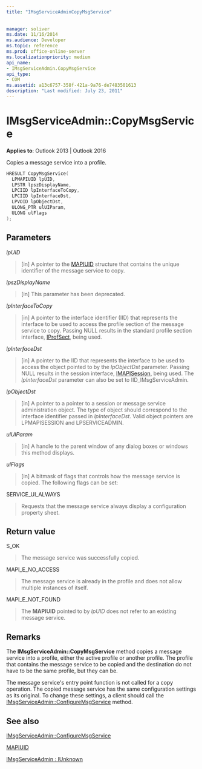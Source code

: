 ```yaml
---
title: "IMsgServiceAdminCopyMsgService"
 
 
manager: soliver
ms.date: 11/16/2014
ms.audience: Developer
ms.topic: reference
ms.prod: office-online-server
ms.localizationpriority: medium
api_name:
- IMsgServiceAdmin.CopyMsgService
api_type:
- COM
ms.assetid: a13c6757-358f-421a-9a76-de7483501613
description: "Last modified: July 23, 2011"
---
```


# IMsgServiceAdmin::CopyMsgService

  
  
**Applies to**: Outlook 2013 | Outlook 2016 
  
Copies a message service into a profile. 
  
```cpp
HRESULT CopyMsgService(
  LPMAPIUID lpUID,
  LPSTR lpszDisplayName,
  LPCIID lpInterfaceToCopy,
  LPCIID lpInterfaceDst,
  LPVOID lpObjectDst,
  ULONG_PTR ulUIParam,
  ULONG ulFlags
);
```

## Parameters

 _lpUID_
  
> [in] A pointer to the [MAPIUID](mapiuid.md) structure that contains the unique identifier of the message service to copy. 
    
 _lpszDisplayName_
  
> [in] This parameter has been deprecated. 
    
 _lpInterfaceToCopy_
  
> [in] A pointer to the interface identifier (IID) that represents the interface to be used to access the profile section of the message service to copy. Passing NULL results in the standard profile section interface, [IProfSect](iprofsectimapiprop.md), being used.
    
 _lpInterfaceDst_
  
> [in] A pointer to the IID that represents the interface to be used to access the object pointed to by the  _lpObjectDst_ parameter. Passing NULL results in the session interface, [IMAPISession](imapisessioniunknown.md), being used. The  _lpInterfaceDst_ parameter can also be set to IID_IMsgServiceAdmin. 
    
 _lpObjectDst_
  
> [in] A pointer to a pointer to a session or message service administration object. The type of object should correspond to the interface identifier passed in  _lpInterfaceDst_. Valid object pointers are LPMAPISESSION and LPSERVICEADMIN.
    
 _ulUIParam_
  
> [in] A handle to the parent window of any dialog boxes or windows this method displays.
    
 _ulFlags_
  
> [in] A bitmask of flags that controls how the message service is copied. The following flags can be set:
    
SERVICE_UI_ALWAYS 
  
> Requests that the message service always display a configuration property sheet.
    
## Return value

S_OK 
  
> The message service was successfully copied.
    
MAPI_E_NO_ACCESS 
  
> The message service is already in the profile and does not allow multiple instances of itself.
    
MAPI_E_NOT_FOUND 
  
> The **MAPIUID** pointed to by  _lpUID_ does not refer to an existing message service. 
    
## Remarks

The **IMsgServiceAdmin::CopyMsgService** method copies a message service into a profile, either the active profile or another profile. The profile that contains the message service to be copied and the destination do not have to be the same profile, but they can be. 
  
The message service's entry point function is not called for a copy operation. The copied message service has the same configuration settings as its original. To change these settings, a client should call the [IMsgServiceAdmin::ConfigureMsgService](imsgserviceadmin-configuremsgservice.md) method. 
  
## See also



[IMsgServiceAdmin::ConfigureMsgService](imsgserviceadmin-configuremsgservice.md)
  
[MAPIUID](mapiuid.md)
  
[IMsgServiceAdmin : IUnknown](imsgserviceadminiunknown.md)

